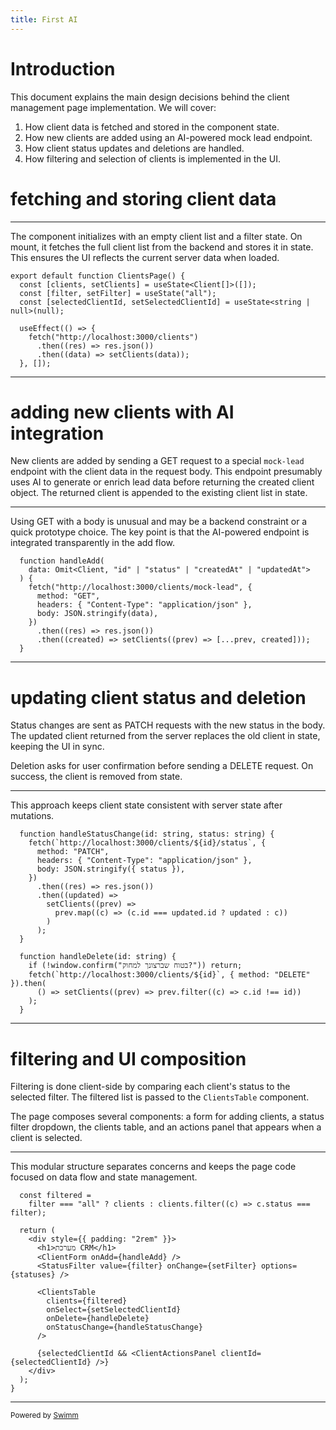 ```yaml
---
title: First AI
---
```

# Introduction

This document explains the main design decisions behind the client management page implementation. We will cover:

1. How client data is fetched and stored in the component state.
2. How new clients are added using an AI-powered mock lead endpoint.
3. How client status updates and deletions are handled.
4. How filtering and selection of clients is implemented in the UI.

# fetching and storing client data

<SwmSnippet path="/crm-client/src/pages/ClientsPage.tsx" line="18">

---

The component initializes with an empty client list and a filter state. On mount, it fetches the full client list from the backend and stores it in state. This ensures the UI reflects the current server data when loaded.

```
export default function ClientsPage() {
  const [clients, setClients] = useState<Client[]>([]);
  const [filter, setFilter] = useState("all");
  const [selectedClientId, setSelectedClientId] = useState<string | null>(null);

  useEffect(() => {
    fetch("http://localhost:3000/clients")
      .then((res) => res.json())
      .then((data) => setClients(data));
  }, []);
```

---

</SwmSnippet>

# adding new clients with AI integration

New clients are added by sending a GET request to a special <SwmToken path="/crm-client/src/pages/ClientsPage.tsx" pos="32:12:14" line-data="    fetch(&quot;http://localhost:3000/clients/mock-lead&quot;, {">`mock-lead`</SwmToken> endpoint with the client data in the request body. This endpoint presumably uses AI to generate or enrich lead data before returning the created client object. The returned client is appended to the existing client list in state.

<SwmSnippet path="/crm-client/src/pages/ClientsPage.tsx" line="29">

---

Using GET with a body is unusual and may be a backend constraint or a quick prototype choice. The key point is that the AI-powered endpoint is integrated transparently in the add flow.

```
  function handleAdd(
    data: Omit<Client, "id" | "status" | "createdAt" | "updatedAt">
  ) {
    fetch("http://localhost:3000/clients/mock-lead", {
      method: "GET",
      headers: { "Content-Type": "application/json" },
      body: JSON.stringify(data),
    })
      .then((res) => res.json())
      .then((created) => setClients((prev) => [...prev, created]));
  }
```

---

</SwmSnippet>

# updating client status and deletion

Status changes are sent as PATCH requests with the new status in the body. The updated client returned from the server replaces the old client in state, keeping the UI in sync.

Deletion asks for user confirmation before sending a DELETE request. On success, the client is removed from state.

<SwmSnippet path="/crm-client/src/pages/ClientsPage.tsx" line="41">

---

This approach keeps client state consistent with server state after mutations.

```
  function handleStatusChange(id: string, status: string) {
    fetch(`http://localhost:3000/clients/${id}/status`, {
      method: "PATCH",
      headers: { "Content-Type": "application/json" },
      body: JSON.stringify({ status }),
    })
      .then((res) => res.json())
      .then((updated) =>
        setClients((prev) =>
          prev.map((c) => (c.id === updated.id ? updated : c))
        )
      );
  }

  function handleDelete(id: string) {
    if (!window.confirm("בטוח שברצונך למחוק?")) return;
    fetch(`http://localhost:3000/clients/${id}`, { method: "DELETE" }).then(
      () => setClients((prev) => prev.filter((c) => c.id !== id))
    );
  }
```

---

</SwmSnippet>

# filtering and UI composition

Filtering is done client-side by comparing each client's status to the selected filter. The filtered list is passed to the <SwmToken path="/crm-client/src/pages/ClientsPage.tsx" pos="6:2:2" line-data="import ClientsTable from &quot;../components/ClientsTable&quot;;">`ClientsTable`</SwmToken> component.

The page composes several components: a form for adding clients, a status filter dropdown, the clients table, and an actions panel that appears when a client is selected.

<SwmSnippet path="/crm-client/src/pages/ClientsPage.tsx" line="62">

---

This modular structure separates concerns and keeps the page code focused on data flow and state management.

```
  const filtered =
    filter === "all" ? clients : clients.filter((c) => c.status === filter);

  return (
    <div style={{ padding: "2rem" }}>
      <h1>מערכת CRM</h1>
      <ClientForm onAdd={handleAdd} />
      <StatusFilter value={filter} onChange={setFilter} options={statuses} />

      <ClientsTable
        clients={filtered}
        onSelect={setSelectedClientId}
        onDelete={handleDelete}
        onStatusChange={handleStatusChange}
      />

      {selectedClientId && <ClientActionsPanel clientId={selectedClientId} />}
    </div>
  );
}
```

---

</SwmSnippet>

<SwmMeta version="3.0.0" repo-id="Z2l0aHViJTNBJTNBb3JlbnctdGVzdCUzQSUzQW9yZW53LXN3aW1t" repo-name="orenw-test"><sup>Powered by [Swimm](https://staging.swimm.cloud/)</sup></SwmMeta>
